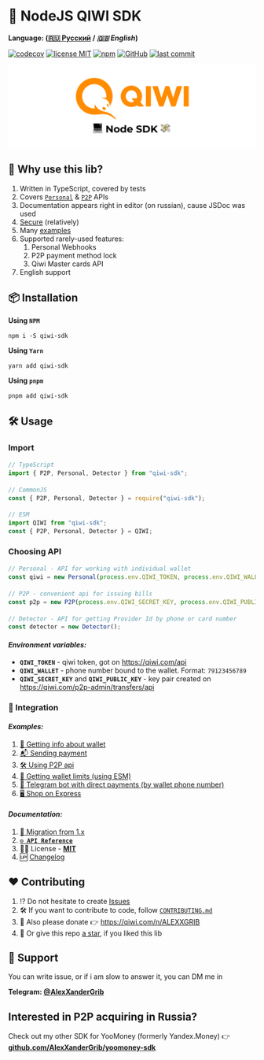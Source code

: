 # 🥝 NodeJS QIWI SDK

**Language: ([🇷🇺 Русский](./README.md) / _🇬🇧 English_)**

[![codecov](https://codecov.io/gh/AlexXanderGrib/node-qiwi-sdk/branch/main/graph/badge.svg)](https://codecov.io/gh/AlexXanderGrib/node-qiwi-sdk)
[![license MIT](https://img.shields.io/npm/l/qiwi-sdk?style=flat-square)](https://github.com/AlexXanderGrib/node-qiwi-sdk/blob/main/LICENSE)
[![npm](https://img.shields.io/npm/v/qiwi-sdk?style=flat-square)](https://npmjs.com/package/qiwi-sdk)
[![GitHub](https://img.shields.io/github/stars/AlexXanderGrib/node-qiwi-sdk?style=flat-square)](https://github.com/AlexXanderGrib/node-qiwi-sdk)
[![last commit](https://img.shields.io/github/last-commit/AlexXanderGrib/node-qiwi-sdk?style=flat-square)](https://github.com/AlexXanderGrib/node-qiwi-sdk)

<center>
  <img src="docs/assets/logo.svg" alt="QIWI SDK" /> 
</center>

## 🍬 Why use this lib?

1. Written in TypeScript, covered by tests
2. Covers [`Personal`](https://developer.qiwi.com/ru/qiwi-wallet-personal/) & [`P2P`](https://developer.qiwi.com/ru/p2p-payments/) APIs
3. Documentation appears right in editor (on russian), cause JSDoc was used
4. [Secure](./SECURITY.md) (relatively)
5. Many [examples](./examples/)
6. Supported rarely-used features:
   1. Personal Webhooks
   2. P2P payment method lock
   3. Qiwi Master cards API
7. English support

## 📦 Installation

**Using `NPM`**

```shell
npm i -S qiwi-sdk
```

**Using `Yarn`**

```shell
yarn add qiwi-sdk
```

**Using `pnpm`**

```shell
pnpm add qiwi-sdk
```

## 🛠️ Usage

### Import

```typescript
// TypeScript
import { P2P, Personal, Detector } from "qiwi-sdk";

// CommonJS
const { P2P, Personal, Detector } = require("qiwi-sdk");

// ESM
import QIWI from "qiwi-sdk";
const { P2P, Personal, Detector } = QIWI;
```

### Choosing API

```typescript
// Personal - API for working with individual wallet
const qiwi = new Personal(process.env.QIWI_TOKEN, process.env.QIWI_WALLET);

// P2P - convenient api for issuing bills
const p2p = new P2P(process.env.QIWI_SECRET_KEY, process.env.QIWI_PUBLIC_KEY);

// Detector - API for getting Provider Id by phone or card number
const detector = new Detector();
```

#### _Environment variables:_

- **`QIWI_TOKEN`** - qiwi token, got on https://qiwi.com/api
- **`QIWI_WALLET`** - phone number bound to the wallet. Format: `79123456789`
- **`QIWI_SECRET_KEY`** and **`QIWI_PUBLIC_KEY`** - key pair created on https://qiwi.com/p2p-admin/transfers/api

### 🤝 Integration

#### _Examples:_

1. [🥝 Getting info about wallet](./examples/1-info.js)
2. [📬 Sending payment](./examples/2-sending-payment.ts)
3. [🛠️ Using P2P api](./examples/3-p2p.js)
4. [🔐 Getting wallet limits (using ESM)](./examples/4-limits.mjs)
5. [🤖 Telegram bot with direct payments (by wallet phone number)](./examples/5-bot.js)
6. [🖥️ Shop on Express](./examples/6-express.js)

#### _Documentation:_

1. [👴 Migration from 1.x](./docs/migration-from-1x.md)
2. [**`⚙️ API Reference`**](./docs/api/modules.md)
3. 🧑‍⚖️ License - [**MIT**](./LICENSE)
4. 🆙 [Changelog](./CHANGELOG.md)

## ❤️ Contributing

1. ⁉️ Do not hesitate to create [Issues](https://github.com/AlexXanderGrib/node-qiwi-sdk/issues/new)
2. 🛠️ If you want to contribute to code, follow [`CONTRIBUTING.md`](./CONTRIBUTING.md)
3. 💸 Also please donate 👉 https://qiwi.com/n/ALEXXGRIB
4. 🌟 Or give this repo [a star](https://github.com/AlexXanderGrib/node-qiwi-sdk/stargazers), if you liked this lib

## 🙋 Support

You can write issue, or if i am slow to answer it, you can DM me in

**Telegram: [@AlexXanderGrib](https://t.me/AlexXanderGrib)**

## Interested in P2P acquiring in Russia?

Check out my other SDK for YooMoney (formerly Yandex.Money) 👉 [**github.com/AlexXanderGrib/yoomoney-sdk**](https://github.com/AlexXanderGrib/yoomoney-sdk)
